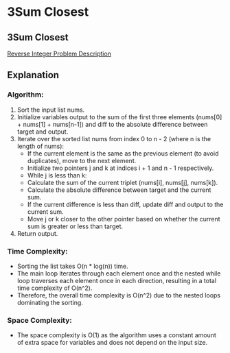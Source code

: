 # 3Sum Closest

## 3Sum Closest
[Reverse Integer Problem Description](https://leetcode.com/problems/3sum-closest/description/)

## Explanation

### Algorithm:
1. Sort the input list nums.
2. Initialize variables output to the sum of the first three elements (nums[0] + nums[1] + nums[n-1]) and diff to the absolute difference between target and output.
3. Iterate over the sorted list nums from index 0 to n - 2 (where n is the length of nums):
    - If the current element is the same as the previous element (to avoid duplicates), move to the next element.
    - Initialize two pointers j and k at indices i + 1 and n - 1 respectively.
    - While j is less than k:
    - Calculate the sum of the current triplet (nums[i], nums[j], nums[k]).
    - Calculate the absolute difference between target and the current sum.
    - If the current difference is less than diff, update diff and output to the current sum.
    - Move j or k closer to the other pointer based on whether the current sum is greater or less than target.
4. Return output.

### Time Complexity:
- Sorting the list takes O(n * log(n)) time.
- The main loop iterates through each element once and the nested while loop traverses each element once in each direction, resulting in a total time complexity of O(n^2).
- Therefore, the overall time complexity is O(n^2) due to the nested loops dominating the sorting.

### Space Complexity:
- The space complexity is O(1) as the algorithm uses a constant amount of extra space for variables and does not depend on the input size.